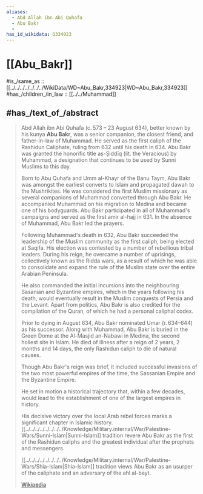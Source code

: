 ```yaml
---
aliases:
  - Abd Allah ibn Abi Quhafa
  - Abu Bakr
  - 
has_id_wikidata: Q334923
---
```


# [[Abu_Bakr]] 

#is_/same_as :: [[../../../../../../../WikiData/WD~Abu_Bakr,334923|WD~Abu_Bakr,334923]] 
#has_/children_/in_law :: [[../../Muhammad]]  

## #has_/text_of_/abstract 

> Abd Allah ibn Abi Quhafa (c. 573 – 23 August 634), better known by his kunya **Abu Bakr**, 
> was a senior companion, the closest friend, and father-in-law of Muhammad. 
> He served as the first caliph of the Rashidun Caliphate, ruling from 632 until his death in 634. 
> Abu Bakr was granted the honorific title aṣ-Ṣiddīq (lit. the Veracious) by Muhammad, 
> a designation that continues to be used by Sunni Muslims to this day.
>
> Born to Abu Quhafa and Umm al-Khayr of the Banu Taym, 
> Abu Bakr was amongst the earliest converts to Islam and propagated dawah to the Mushrikites. 
> He was considered the first Muslim missionary 
> as several companions of Muhammad converted through Abu Bakr. 
> He accompanied Muhammad on his migration to Medina and became one of his bodyguards. 
> Abu Bakr participated in all of Muhammad's campaigns and served as the first amir al-hajj in 631. 
> In the absence of Muhammad, Abu Bakr led the prayers.
>
> Following Muhammad's death in 632, 
> Abu Bakr succeeded the leadership of the Muslim community as the first caliph, being elected at Saqifa. 
> His election was contested by a number of rebellious tribal leaders. 
> During his reign, he overcame a number of uprisings, collectively known as the Ridda wars, 
> as a result of which he was able to consolidate 
> and expand the rule of the Muslim state over the entire Arabian Peninsula. 
> 
> He also commanded the initial incursions into the neighbouring Sasanian and Byzantine empires, 
> which in the years following his death, would eventually result in the Muslim conquests of Persia and the Levant. 
> Apart from politics, Abu Bakr is also credited for the compilation of the Quran, 
> of which he had a personal caliphal codex. 
> 
> Prior to dying in August 634, Abu Bakr nominated Umar (r. 634–644) as his successor. 
> Along with Muhammad, Abu Bakr is buried in the Green Dome at the Al-Masjid an-Nabawi in Medina, 
> the second holiest site in Islam. 
> He died of illness after a reign of 2 years, 2 months and 14 days, the only Rashidun caliph to die of natural causes.
>
> Though Abu Bakr's reign was brief, it included successful invasions of the two most powerful empires of the time, 
> the Sassanian Empire and the Byzantine Empire. 
> 
> He set in motion a historical trajectory that, within a few decades, 
> would lead to the establishment of one of the largest empires in history. 
> 
> His decisive victory over the local Arab rebel forces marks a significant chapter in Islamic history. 
> [[../../../../../../../../Knowledge/Military.internal/War/Palestine-Wars/Sunni-Islam|Sunni-Islam]] tradition revere Abu Bakr as the first of the Rashidun caliphs 
> and the greatest individual after the prophets and messengers. 
> 
> [[../../../../../../../../Knowledge/Military.internal/War/Palestine-Wars/Shia-Islam|Shia-Islam]] tradition views Abu Bakr as an usurper of the caliphate and an adversary of the ahl al-bayt.
>
> [Wikipedia](https://en.wikipedia.org/wiki/Abu%20Bakr) 


